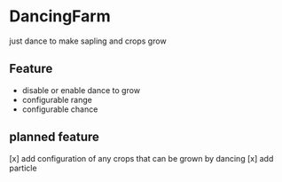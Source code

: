 # DancingFarm

just dance to make sapling and crops grow 


## Feature
- disable or enable dance to grow
- configurable range
- configurable chance

## planned feature

[x] add configuration of any crops that can be grown by dancing
[x] add particle
